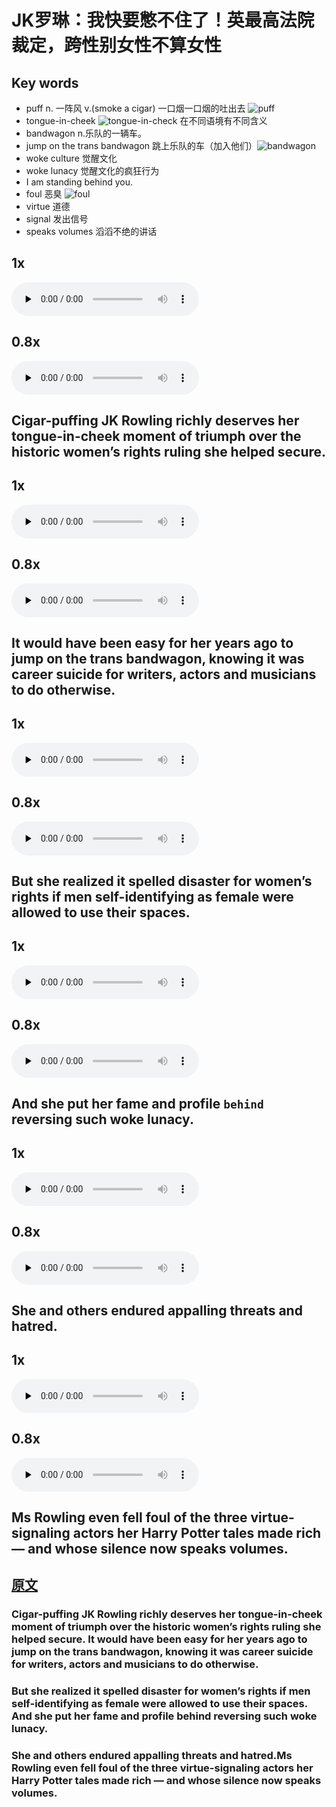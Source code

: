 # JK罗琳：我快要憋不住了！英最高法院裁定，跨性别女性不算女性

## Key words
- puff n. 一阵风 v.(smoke a cigar) 一口烟一口烟的吐出去 ![puff](image-1.png)
- tongue-in-cheek ![tongue-in-check](image.png) 在不同语境有不同含义
- bandwagon n.乐队的一辆车。
- jump on the trans bandwagon 跳上乐队的车（加入他们）![bandwagon](image-2.png)
- woke culture 觉醒文化
- woke lunacy 觉醒文化的疯狂行为
- I am standing behind you.
- foul 恶臭 ![foul](image-3.png)
- virtue 道德
- signal 发出信号
- speaks volumes 滔滔不绝的讲话

## 1x
<audio id="audio" controls="" preload="none">
    <source id="mp3" src="./audio_1_1.wav">
</audio>

## 0.8x
<audio id="audio" controls="" preload="none">
    <source id="mp3" src="./audio_1_0.8.wav">
</audio>

## Cigar-puffing JK Rowling richly deserves her tongue-in-cheek moment of triumph over the historic women’s rights ruling she helped secure.

## 1x
<audio id="audio" controls="" preload="none">
    <source id="mp3" src="./audio_2_1.wav">
</audio>

## 0.8x
<audio id="audio" controls="" preload="none">
    <source id="mp3" src="./audio_2_0.8.wav">
</audio>
 
## It would have been easy for her years ago to jump on the trans bandwagon, knowing it was career suicide for writers, actors and musicians to do otherwise.
 
## 1x
<audio id="audio" controls="" preload="none">
    <source id="mp3" src="./audio_3_1.wav">
</audio>

## 0.8x
<audio id="audio" controls="" preload="none">
    <source id="mp3" src="./audio_3_0.8.wav">
</audio>

## But she realized it spelled disaster for women’s rights if men self-identifying as female were allowed to use their spaces.
 
## 1x
<audio id="audio" controls="" preload="none">
    <source id="mp3" src="./audio_4_1.wav">
</audio>

## 0.8x
<audio id="audio" controls="" preload="none">
    <source id="mp3" src="./audio_4_0.8.wav">
</audio>

## And she put her fame and profile `behind` reversing such woke lunacy.

## 1x
<audio id="audio" controls="" preload="none">
    <source id="mp3" src="./audio_5_1.wav">
</audio>

## 0.8x
<audio id="audio" controls="" preload="none">
    <source id="mp3" src="./audio_5_0.8.wav">
</audio>
 
## She and others endured appalling threats and hatred.

## 1x
<audio id="audio" controls="" preload="none">
    <source id="mp3" src="./audio_6_1.wav">
</audio>

## 0.8x
<audio id="audio" controls="" preload="none">
    <source id="mp3" src="./audio_6_0.8.wav">
</audio>
 
## Ms Rowling even fell foul of the three virtue-signaling actors her Harry Potter tales made rich — and whose silence now speaks volumes.

## [原文](https://www.bilibili.com/video/BV1ik5jzfEKj?t=356.7)

### Cigar-puffing JK Rowling richly deserves her tongue-in-cheek moment of triumph over the historic women’s rights ruling she helped secure. It would have been easy for her years ago to jump on the trans bandwagon, knowing it was career suicide for writers, actors and musicians to do otherwise.
 
### But she realized it spelled disaster for women’s rights if men self-identifying as female were allowed to use their spaces. And she put her fame and profile behind reversing such woke lunacy.
 
### She and others endured appalling threats and hatred.Ms Rowling even fell foul of the three virtue-signaling actors her Harry Potter tales made rich — and whose silence now speaks volumes.